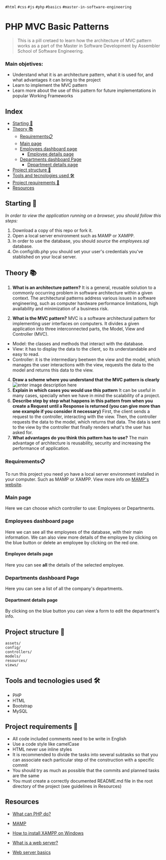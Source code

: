 `#html` `#css` `#js` `#php` `#basics` `#master-in-software-engineering`

# PHP MVC Basic Patterns<!-- omit in toc -->

> This is a pill cretaed to learn how the architecture of MVC pattern works as a part of the Master in Software Development by Assembler School of Software Engineering.

### Main objetives:

- Understand what it is an architecture pattern, what it is used for, and what advantages it can bring to the project
- Learn to implement the MVC pattern
- Learn more about the use of this pattern for future implementations in
  popular Working Frameworks

## Index <!-- omit in toc -->

- [Starting 🚀](#starting-)
- [Theory 📚](#theory-)
  - [Requirements📋](#requirements)
  - [Main page](#main-page)
  - [Employees dashboard page](#employees-dashboard-page)
    - [Employee details page](#employee-details-page)
  - [Departments dashboard Page](#departments-dashboard-page)
    - [Department details page](#department-details-page)
- [Project structure 📁](#project-structure-)
- [Tools and tecnologies used 🛠️](#tools-and-tecnologies-used-️)
- [Project requirements 📏](#project-requirements-)
- [Resources](#resources)

## Starting 🚀

_In order to view the application running on a browser, you should follow this steps:_

1. Download a copy of this repo or fork it.
2. Open a local server environment such as MAMP or XAMPP.
3. In order to use the database, you should _source_ the _employees.sql_ database.
4. On config/db.php you should set your user's credentials you've stablished on your local server.

## Theory 📚

1.  **What is an architecture pattern?**
    It is a general, reusable solution to a commonly occurring problem in software architecture within a given context. The architectural patterns address various issues in software engineering, such as computer hardware performance limitations, high availability and minimization of a business risk.

2.  **What is the MVC pattern?**
    MVC is a software architectural pattern for implementing user interfaces on computers. It divides a given application into three interconnected parts, the Model, View and Controller (MVC).

- Model: the classes and methods that interact with the database.
- View: it has to display the data to the client, so its understandable and easy to read.
- Controller: it is the intermediary beetwen the view and the model, which manages the user interactions with the view, requests the data to the model and returns this data to the view.

4.  **Draw a scheme where you understand that the MVC pattern is clearly**
    ![enter image description here](https://www.freecodecamp.org/news/content/images/2021/04/MVC3.png)
5.  **Explain in which cases you would use this pattern**
    It can be useful in many cases, specially when we have in mind the scalability of a project.
6.  **Describe step by step what happens in this pattern from when you create a Request until a Response is returned (you can give more than one example if you consider it necessary)**
    First, the client sends a request to the controller, interacting with the view. Then, the controller requests the data to the model, which returns that data. The data is sent to the view by the controller that finally renders what's the user has asked for.
7.  **What advantages do you think this pattern has to use?**
    The main advantage of architecture is reusability, security and increasing the performance of application.

### Requirements📋

To run this project you need yo have a local server environment installed in your computer. Such as MAMP or XAMPP. View more info on [MAMP's website](https://www.mamp.info/en/).

### Main page

Here we can choose which controller to use: Employees or Departments.

### Employees dashboard page

Here we can see all the employees of the database, with their main information. We can also view more details of the employee by clicking on the blue button or delete an employee by clicking on the red one.

#### Employee details page

Here you can see **all** the details of the selected employee.

### Departments dashboard Page

Here you can see a list of all the company's departments.

#### Department details page

By clicking on the blue button you can view a form to edit the department's info.

## Project structure 📁

```
assets/
config/
controllers/
models/
resources/
views/
```

## Tools and tecnologies used 🛠️

- PHP
- HTML
- Bootstrap
- MySQL

## Project requirements 📏

- All code included comments need to be write in English
- Use a code style like camelCase
- HTML never use inline styles
- It is recommended to divide the tasks into several subtasks so that you can associate each particular step of the construction with a specific commit
- You should try as much as possible that the commits and planned tasks are the same
- You must create a correctly documented README.md file in the root directory of the project (see guidelines in Resources)

## Resources

- [What can PHP do?](https://www.php.net/manual/es/intro-whatcando.php)

- [MAMP](<(https://www.mamp.info/en/).>)

- [How to install XAMPP on Windows](https://www.youtube.com/watch?v=h6DEDm7C37A)

- [What is a web server?](https://www.youtube.com/watch?v=Yt1nesKi5Ec)

- [Web server basics](https://www.youtube.com/watch?v=3VqfpVKvlxQ)
